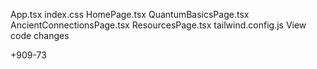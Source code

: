 App.tsx
index.css
HomePage.tsx
QuantumBasicsPage.tsx
AncientConnectionsPage.tsx
ResourcesPage.tsx
tailwind.config.js
View code changes

+909-73



